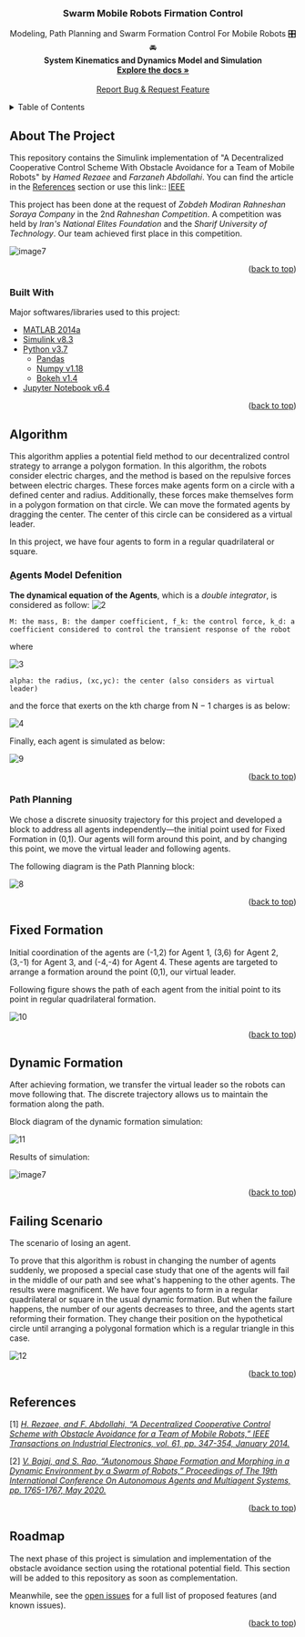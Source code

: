  <div id="top"></div>

<!-- PROJECT LOGO -->
<br />
<div align="center">


  <h3 align="center">Swarm Mobile Robots Firmation Control</h3>

  <p align="center">
    Modeling, Path Planning and Swarm Formation Control For Mobile Robots 🎛️🚘
    <br />
    <b> System Kinematics and Dynamics Model and Simulation </b>
    <br />
    <a href="https://github.com/HabibNaeimi/Swarm-Mobile-Robots-Formation"><strong>Explore the docs »</strong></a>
    <br />
    <br />
    <a href="https://github.com/HabibNaeimi/Swarm-Mobile-Robots-Formation//issues">Report Bug & Request Feature</a>
  </p>
</div>

<!-- TABLE OF CONTENTS -->
<details>
  <summary>Table of Contents</summary>
  <ol>
    <li>
      <a href="#about-the-project">About The Project</a>
      <ul>
        <li><a href="#built-with">Built With</a></li>
      </ul>
    </li>
    <li>
      <a href="#algorithm">Algorithm</a>
      <ul>
        <li><a href="#%D9%90agents-model-defenition">Agents Model Defenition</a></li>
        <li><a href="#path-planning">Path Planning</a></li>
      </ul>
    </li>
    <li><a href="#fixed-formation">Fixed Formation</a></li>
    <li><a href="#Dynamic-formation">Dynamic Formation</a></li> 
    <li><a href="#failing-scenario">Failing Scenario</a></li>    
    <li><a href="#References">References</a></li>
    <li><a href="#Roadmap">Roadmap</a></li>

  </ol>
</details>


## About The Project
This repository contains the Simulink implementation of "A Decentralized Cooperative Control Scheme With Obstacle Avoidance for a Team of Mobile Robots" by *Hamed Rezaee* and *Farzaneh Abdollahi*. You can find the article in the [References](https://github.com/HabibNaeimi/Swarm-Mobile-Robots-Formation/edit/main/README.md#references) section or use this link:: [IEEE](https://ieeexplore.ieee.org/document/6451251)

This project has been done at the request of *Zobdeh Modiran Rahneshan Soraya Company* in the 2nd *Rahneshan Competition*. A competition was held by *Iran's National Elites Foundation* and the *Sharif University of Technology*. Our team achieved first place in this competition.

![image7](https://github.com/HabibNaeimi/Swarm-Mobile-Robots-Formation/blob/958b4278b6e43488f689c7d65c41bcb2a988f8a3/Results/Dynamic%20Formation.jpg)


<p align="right">(<a href="#top">back to top</a>)</p>

### Built With

Major softwares/libraries used to this project:

* [MATLAB 2014a](https://www.mathworks.com/products/matlab.html)
* [Simulink v8.3](https://www.mathworks.com/products/simulink.html)
* [Python v3.7](https://www.python.org/downloads/release/python-370/)
  * [Pandas](https://pandas.pydata.org/)
  * [Numpy v1.18](https://numpy.org/devdocs/release/1.18.0-notes.html)
  * [Bokeh v1.4](https://docs.bokeh.org/en/1.4.0/docs/user_guide.html)
* [Jupyter Notebook v6.4](https://jupyter.org/try) 

<p align="right">(<a href="#top">back to top</a>)</p>


## Algorithm
This algorithm applies a potential field method to our decentralized control strategy to arrange a polygon formation. In this algorithm, the robots consider electric charges, and the method is based on the repulsive forces between electric charges. These forces make agents form on a circle with a defined center and radius. Additionally, these forces make themselves form in a polygon formation on that circle. We can move the formated agents by dragging the center. The center of this circle can be considered as a virtual leader.

In this project, we have four agents to form in a regular quadrilateral or square. 

### ِAgents Model Defenition
**The dynamical equation of the Agents**, which is a *double integrator*, is considered as follow:
![2](https://user-images.githubusercontent.com/93844522/155851605-b696a159-71d3-4b20-a313-b33c083d83da.png)

```M: the mass, B: the damper coefficient, f_k: the control force, k_d: a coefficient considered to control the transient response of the robot```

where

![3](https://user-images.githubusercontent.com/93844522/155852219-a73ad849-ddb3-4cc1-98a9-931eccaa1b91.png)

```alpha: the radius, (xc,yc): the center (also considers as virtual leader)```

and the force that exerts on the kth charge from N − 1 charges is as below:

![4](https://user-images.githubusercontent.com/93844522/155852371-a0df20a7-be74-4a8f-9186-afb8ae5f8af2.png)

Finally, each agent is simulated as below:

![9](https://github.com/HabibNaeimi/Swarm-Mobile-Robots-Formation/blob/958b4278b6e43488f689c7d65c41bcb2a988f8a3/Simulations/Agent%203.jpg)

<p align="right">(<a href="#top">back to top</a>)</p>

### Path Planning
We chose a discrete sinuosity trajectory for this project and developed a block to address all agents independently—the initial point used for Fixed Formation in (0,1). Our agents will form around this point, and by changing this point, we move the virtual leader and following agents.

The following diagram is the Path Planning block:

![8](https://github.com/HabibNaeimi/Swarm-Mobile-Robots-Formation/blob/958b4278b6e43488f689c7d65c41bcb2a988f8a3/Simulations/Trajectory.jpg)

<p align="right">(<a href="#top">back to top</a>)</p>


## Fixed Formation
Initial coordination of the agents are (-1,2) for Agent 1, (3,6) for Agent 2, (3,-1) for Agent 3, and (-4,-4) for Agent 4. These agents are targeted to arrange a formation around the point (0,1), our virtual leader.

Following figure shows the path of each agent from the initial point to its point in regular quadrilateral formation.

![10](https://github.com/HabibNaeimi/Swarm-Mobile-Robots-Formation/blob/958b4278b6e43488f689c7d65c41bcb2a988f8a3/Results/Fixed%20Formation.jpg)

<p align="right">(<a href="#top">back to top</a>)</p>

## Dynamic Formation
After achieving formation, we transfer the virtual leader so the robots can move following that. The discrete trajectory allows us to maintain the formation along the path.

Block diagram of the dynamic formation simulation: 

![11](https://github.com/HabibNaeimi/Swarm-Mobile-Robots-Formation/blob/958b4278b6e43488f689c7d65c41bcb2a988f8a3/Simulations/Dynamic%20Formation%20Diagram.jpg)

Results of simulation:

![image7](https://github.com/HabibNaeimi/Swarm-Mobile-Robots-Formation/blob/958b4278b6e43488f689c7d65c41bcb2a988f8a3/Results/Dynamic%20Formation.jpg)

<p align="right">(<a href="#top">back to top</a>)</p>

## Failing Scenario
The scenario of losing an agent.

To prove that this algorithm is robust in changing the number of agents suddenly, we proposed a special case study that one of the agents will fail in the middle of our path and see what's happening to the other agents. The results were magnificent. We have four agents to form in a regular quadrilateral or square in the usual dynamic formation. But when the failure happens, the number of our agents decreases to three, and the agents start reforming their formation. They change their position on the hypothetical circle until arranging a polygonal formation which is a regular triangle in this case.

![12](https://github.com/HabibNaeimi/Swarm-Mobile-Robots-Formation/blob/958b4278b6e43488f689c7d65c41bcb2a988f8a3/Results/Losing%20Agent.jpg)

<p align="right">(<a href="#top">back to top</a>)</p>

<!-- References -->
## References
[1] *[H. Rezaee, and F. Abdollahi, “A Decentralized Cooperative Control Scheme with Obstacle Avoidance for a Team of Mobile Robots,” IEEE Transactions on Industrial Electronics, vol. 61, pp. 347-354, January 2014.](https://ieeexplore.ieee.org/document/6451251)*

[2] *[V. Bajaj, and S. Rao, “Autonomous Shape Formation and Morphing in a Dynamic Environment by a Swarm of Robots,” Proceedings of The 19th International Conference On Autonomous Agents and Multiagent Systems, pp. 1765-1767, May 2020.](http://ifaamas.org/Proceedings/aamas2020/pdfs/p1765.pdf)*
<p align="right">(<a href="#top">back to top</a>)</p>

## Roadmap

The next phase of this project is simulation and implementation of the obstacle avoidance section using the rotational potential field. This section will be added to this repository as soon as complementation.

Meanwhile, see the [open issues](https://github.com/HabibNaeimi/Swarm-Mobile-Robots-Formation/issues) for a full list of proposed features (and known issues).

<p align="right">(<a href="#top">back to top</a>)</p>
